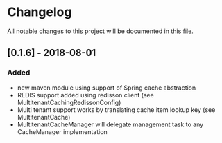 # Changelog
All notable changes to this project will be documented in this file.

## [0.1.6] - 2018-08-01
### Added
- new maven module using support of Spring cache abstraction 
- REDIS support added using redisson client (see MultitenantCachingRedissonConfig)
- Multi tenant support works by translating cache item lookup key (see MultitenantCache)
- MultitenantCacheManager will delegate management task to any CacheManager implementation
